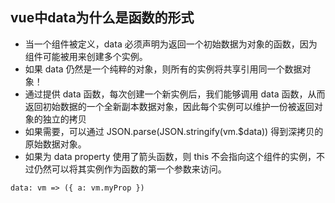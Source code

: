 ## vue中data为什么是函数的形式

- 当一个组件被定义，data 必须声明为返回一个初始数据为对象的函数，因为组件可能被用来创建多个实例。
- 如果 data 仍然是一个纯粹的对象，则所有的实例将共享引用同一个数据对象！
- 通过提供 data 函数，每次创建一个新实例后，我们能够调用 data 函数，从而返回初始数据的一个全新副本数据对象，因此每个实例可以维护一份被返回对象的独立的拷贝
- 如果需要，可以通过 JSON.parse(JSON.stringify(vm.$data)) 得到深拷贝的原始数据对象。
- 如果为 data property 使用了箭头函数，则 this 不会指向这个组件的实例，不过仍然可以将其实例作为函数的第一个参数来访问。
```
data: vm => ({ a: vm.myProp })
```
